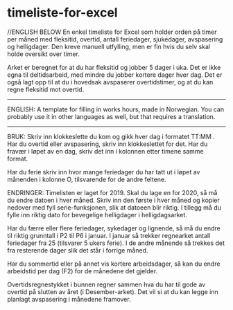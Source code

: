 # timeliste-for-excel
//ENGLISH BELOW
En enkel timeliste for Excel som holder orden på timer per måned med fleksitid, overtid, antall feriedager, sjukedager, avspasering og helligdager. Den kreve manuell utfylling, men er fin hvis du selv skal holde oversikt over timer.  

Arket er beregnet for at du har fleksitid og jobber 5 dager i uka. Det er ikke egna til deltidsarbeid, med mindre du jobber kortere dager hver dag. Det er også lagt opp til at du i hovedsak avspaserer overtidstimer, og at du kan regne fleksitid mot overtid. 

----

ENGLISH:
A template for filling in works hours, made in Norwegian. You can probably use it in other languages as well, but that requires a translation. 

----

BRUK:
Skriv inn klokkeslette du kom og gikk hver dag i formatet TT:MM . Har du overtid eller avspasering, skriv inn klokkeslettet for det. Har du fravær i løpet av en dag, skriv det inn i kolonnen etter timene samme format.

Har du ferie skriv inn hvor mange feriedager du har tatt ut i løpet av månenden i kolonne O, tilsvarende for de andre feltene.

ENDRINGER:
Timelisten er laget for 2019. Skal du lage en for 2020, så må du endre datoen i hver måned. Skriv inn den første i hver måned og kopier nedover med fyll serie-funksjonen, slik at datoeen blir riktig. I tillegg må du fylle inn riktig dato for bevegelige helligdager i helligdagsarket. 

Har du færre eller flere feriedager, sykedager og lignende, så må du endre til riktig grunntall i P2 til P6 i januar. I januar så trekker regnearket antall feriedager fra 25 (tilsvarer 5 ukers ferie). I de andre månende så trekkes det fra resterende dager slik det står i forrige måned. 

Har du sommertid eller på annet vis kortere arbeidsdager, så kan du endre arbeidstid per dag (F2) for de månedene det gjelder. 

Overtidsregnestykket i bunnen regner sammen hva du har til gode av overtid på slutten av året (i Desember-arket). Det vil si at du kan legge inn planlagt avspasering i månedene framover. 





